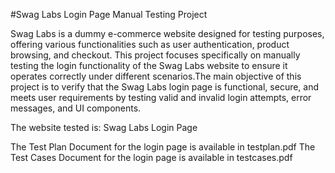 #Swag Labs Login Page Manual Testing Project

Swag Labs is a dummy e-commerce website designed for testing purposes, offering various functionalities such as user authentication, product browsing, and checkout. This project focuses specifically on manually testing the login functionality of the Swag Labs website to ensure it operates correctly under different scenarios.The main objective of this project is to verify that the Swag Labs login page is functional, secure, and meets user requirements by testing valid and invalid login attempts, error messages, and UI components.


The website tested is: Swag Labs Login Page

The Test Plan Document for the login page is available in testplan.pdf
The Test Cases Document for the login page is available in testcases.pdf



